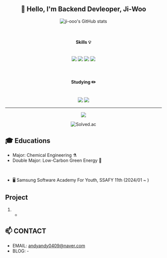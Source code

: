 <!--
**ji-ooo/ji-ooo** is a ✨ _special_ ✨ repository because its `README.md` (this file) appears on your GitHub profile.

Here are some ideas to get you started:

- 🔭 I’m currently working on ...
- 🌱 I’m currently learning ...
- 👯 I’m looking to collaborate on ...
- 🤔 I’m looking for help with ...
- 💬 Ask me about ...
- 📫 How to reach me: ...
- 😄 Pronouns: ...
- ⚡ Fun fact: ...
-->

<h2 align='center'>👋 Hello, I'm Backend Devleoper, Ji-Woo</h2>

<p align='center'>
  <img src="https://github-readme-stats.vercel.app/api?username=ji-ooo&show_icons=true&theme=radical" alt="ji-ooo's GitHub stats">
</p>
<br>
<h4 align='center'>Skills 💡</h4>
<br>
<div align="center">
  <img src="https://img.shields.io/badge/Python-3776AB?style=for-the-badge&logo=Python&logoColor=white">
  <img src="https://img.shields.io/badge/HTML5-E34F26?style=for-the-badge&logo=HTML5&logoColor=white">
  <img src="https://img.shields.io/badge/CSS3-1572B6?style=for-the-badge&logo=CSS3&logoColor=white">
  <img src="https://img.shields.io/badge/JavaScript-F7DF1E?style=for-the-badge&logo=JavaScript&logoColor=white">
</div>
<br>
<br>
<h4 align='center'>Studying ✏️</h4>
<br>
<div align='center'>
  <img src="https://img.shields.io/badge/Java-007396?style=for-the-badge&logo=Java&logoColor=white">
  <img src="https://img.shields.io/badge/Spring_Boot-6DB33F?style=for-the-badge&logo=Spring-Boot&logoColor=white">
</div>

<hr>

<p align='center'>
  <img src="https://github-readme-stats.vercel.app/api/top-langs/?username=ji-ooo&theme=gruvbox">
</p>

<p align="center">
  <img src="http://mazassumnida.wtf/api/v2/generate_badge?boj=chlwldn0409" alt="Solved.ac">
</p>

## 🎓 Educations
- Major: Chemical Engineering ⚗️
- Double Major: Low-Carbon Green Energy 🚎
<br>

- 🖥️ Samsung Software Academy For Youth, SSAFY 11th (2024/01 ~ )
  
## Project

1. -

## 📫 CONTACT

- EMAIL: andyandy0409@naver.com
- BLOG: -

